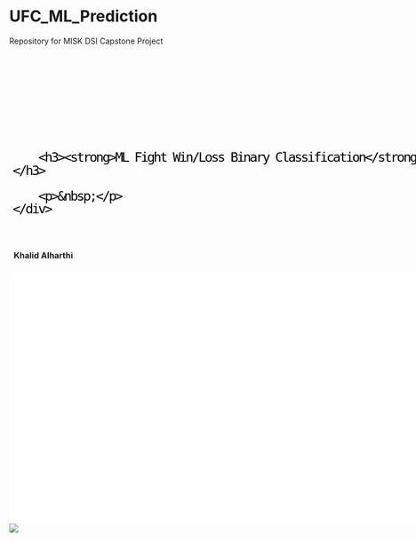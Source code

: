 # UFC_ML_Prediction
Repository for MISK DSI Capstone Project


<div class="sl-block" data-block-type="text" style="width: 800px; left: 79px; top: 70px; height: auto;" data-block-id="7432ca92f7ad5ad2d45005b4d88a9e55">
    <lt-highlighter contenteditable="false" class="lt--mac-os" data-cke-temp="1" style="display: none; z-index: 12 !important;">
        <lt-div spellcheck="false" class="lt-highlighter__wrapper" style="width: 800px !important; height: 159px !important; transform: none !important; transform-origin: 400px 79.125px !important; zoom: 1 !important;">
            <lt-div class="lt-highlighter__scrollElement" style="top: 0px !important; left: 0px !important; width: 800px !important; height: 165px !important;"></lt-div>
        </lt-div>
    </lt-highlighter>
    <lt-highlighter contenteditable="false" class="lt--mac-os" data-cke-temp="1" style="display: none; z-index: 12 !important;">
        <lt-div spellcheck="false" class="lt-highlighter__wrapper" style="width: 800px !important; height: 386px !important; transform: none !important; transform-origin: 400px 192.75px !important; zoom: 1 !important;">
            <lt-div class="lt-highlighter__scrollElement" style="top: 0px !important; left: 0px !important; width: 800px !important; height: 385px !important;"></lt-div>
        </lt-div>
    </lt-highlighter>
    <lt-highlighter contenteditable="false" class="lt--mac-os" data-cke-temp="1" style="display: none; z-index: 12 !important;">
        <lt-div spellcheck="false" class="lt-highlighter__wrapper" style="width: 800px !important; height: 555px !important; transform: none !important; transform-origin: 400px 277.125px !important; zoom: 1 !important;">
            <lt-div class="lt-highlighter__scrollElement" style="top: 0px !important; left: 0px !important; width: 800px !important; height: 554px !important;"></lt-div>
        </lt-div>
    </lt-highlighter>
    <div class="sl-block-content" data-placeholder-tag="h1" style="z-index: 11; font-size: 200%; text-align: left; color: rgb(0, 0, 0); line-height: 0.975; letter-spacing: -0.1em; padding: 6px;" data-has-line-height="" data-has-letter-spacing="" dir="ui" data-placeholder-text="Text" data-gramm="false">
        <h1><strong>&nbsp; &nbsp; &nbsp;</strong></h1>

        <h3><strong>ML Fight Win/Loss Binary Classification</strong></h3>

        <p>&nbsp;</p>
    </div>
</div>

<div class="sl-block" data-block-type="text" style="width: 800px; left: 80px; top: 524px; height: auto;" data-name="text-d18e72" data-block-id="21954f576c1e7b48be6c1dd66e5cd953">
    <lt-highlighter contenteditable="false" class="lt--mac-os" data-cke-temp="1" style="display: none; z-index: 13 !important;">
        <lt-div spellcheck="false" class="lt-highlighter__wrapper" style="width: 800px !important; height: 68px !important; transform: none !important; transform-origin: 400px 33.9336px !important; zoom: 1 !important;">
            <lt-div class="lt-highlighter__scrollElement" style="top: 0px !important; left: 0px !important; width: 800px !important; height: 68px !important;"></lt-div>
        </lt-div>
    </lt-highlighter>
    <div class="sl-block-content" data-placeholder-tag="h2" style="z-index: 12; text-align: left; padding: 8px; font-size: 70%;" data-placeholder-text="Text" data-gramm="false">
        <h2>Khalid Alharthi</h2>
    </div>
</div>
<div class="sl-block" data-block-type="shape" style="width: 800px; height: 454px; left: 80px; top: 70px;" data-name="shape-a85c0a" data-block-id="f6af0f1ad55a34d732c90566d4c214ee">
    <div class="sl-block-content" data-shape-type="rect" data-shape-fill-color="rgb(255, 255, 255)" data-shape-stretch="true" style="z-index: 10;"><svg xmlns="http://www.w3.org/2000/svg" version="1.1" width="100%" height="100%" preserveAspectRatio="none" viewBox="0 0 800 454">
            <rect width="800" height="454" rx="0" ry="0" class="shape-element" fill="rgb(255, 255, 255)"></rect>
        </svg></div>
</div>
<div class="sl-block" data-block-type="image" data-name="image-0c5fff" data-block-id="6d5b7681398f5f17dbb4fca5a6a7ac6b" style="width: 323.2px; height: 110.017px; left: 88.3789px; top: 114.36px; min-width: 1px; min-height: 1px;">
    <div class="sl-block-content" style="z-index: 13;"><img style="" data-natural-width="2500" data-natural-height="851" data-lazy-loaded="" src="https://s3.amazonaws.com/media-p.slid.es/uploads/2080576/images/9384036/2560px-UFC_logo.svg.png"></div>
</div>

